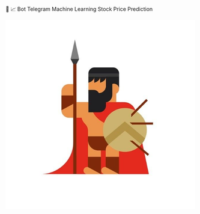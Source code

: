 🤖 📈 Bot Telegram Machine Learning Stock Price Prediction

<p align="center">
  <img src="./icon/logo-leonidas-flat.jpg" width="636" title="hover text">
</p>
